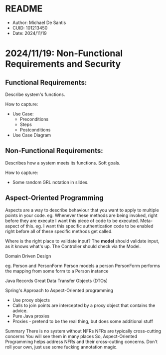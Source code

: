 # README
* Author: Michael De Santis
* CUID: 101213450
* Date: 2024/11/19

# 2024/11/19: Non-Functional Requirements and Security

## Functional Requirements:
Describe system's functions.

How to capture:
* Use Case:
    * Preconditions
    * Steps
    * Postconditions
* Use Case Diagram

## Non-Functional Requirements:
Describes how a system meets its functions.
Soft goals.

How to capture:
* Some random GRL notation in slides. 

## Aspect-Oriented Programming
Aspects are a way to describe behaviour that you want to apply to multiple points in your code.
eg. Whenever these methods are being invoked, right before they are execute I want this piece of code to be executed.
Meta-aspect of this.
eg. I want this specific authentication code to be enabled right before all of these specific methods get called.

Where is the right place to validate input?
The __model__ should validate input, as it knows what's up.
The Controller should check via the Model.

Domain Driven Design


eg. Person and PersonForm
Person models a person
PersonForm performs the mapping from some form to a Person instance

Java Records
Great Data Transfer Objects (DTOs)

Spring's Approach to Aspect-Oriented programming
* Use proxy objects
* Calls to join points are intercepted by a proxy object that contains the advice.
* Pure Java proxies
* Proxies - pretend to be the real thing, but does some additional stuff


Summary
There is no system without NFRs
NFRs are typically cross-cutting concerns
    You will see them in many places
So, Aspect-Oriented Programming helps address NFRs and their cross-cutting concerns.
Don't roll your own, just use some fucking annotation magic.

